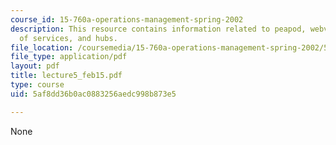 ```yaml
---
course_id: 15-760a-operations-management-spring-2002
description: This resource contains information related to peapod, webvan, characteristics
  of services, and hubs.
file_location: /coursemedia/15-760a-operations-management-spring-2002/5af8dd36b0ac0883256aedc998b873e5_lecture5_feb15.pdf
file_type: application/pdf
layout: pdf
title: lecture5_feb15.pdf
type: course
uid: 5af8dd36b0ac0883256aedc998b873e5

---
```

None